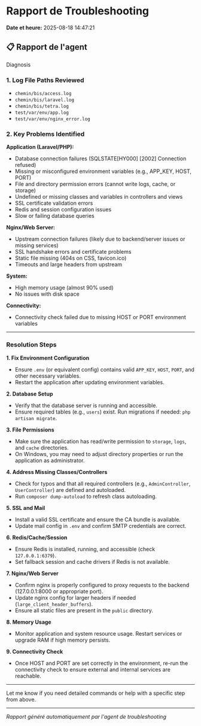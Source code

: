 # Rapport de Troubleshooting

**Date et heure:** 2025-08-18 14:47:21

## 📋 Rapport de l'agent

Diagnosis

### 1. Log File Paths Reviewed
- `chemin/bis/access.log`
- `chemin/bis/laravel.log`
- `chemin/bis/tetra.log`
- `test/var/env/app.log`
- `test/var/env/nginx_error.log`

### 2. Key Problems Identified

**Application (Laravel/PHP):**
- Database connection failures (SQLSTATE[HY000] [2002] Connection refused)
- Missing or misconfigured environment variables (e.g., APP_KEY, HOST, PORT)
- File and directory permission errors (cannot write logs, cache, or storage)
- Undefined or missing classes and variables in controllers and views
- SSL certificate validation errors
- Redis and session configuration issues
- Slow or failing database queries

**Nginx/Web Server:**
- Upstream connection failures (likely due to backend/server issues or missing services)
- SSL handshake errors and certificate problems
- Static file missing (404s on CSS, favicon.ico)
- Timeouts and large headers from upstream

**System:**
- High memory usage (almost 90% used)
- No issues with disk space

**Connectivity:**
- Connectivity check failed due to missing HOST or PORT environment variables

---

### Resolution Steps

**1. Fix Environment Configuration**
- Ensure `.env` (or equivalent config) contains valid `APP_KEY`, `HOST`, `PORT`, and other necessary variables.
- Restart the application after updating environment variables.

**2. Database Setup**
- Verify that the database server is running and accessible.
- Ensure required tables (e.g., `users`) exist. Run migrations if needed: `php artisan migrate`.

**3. File Permissions**
- Make sure the application has read/write permission to `storage`, `logs`, and `cache` directories.
- On Windows, you may need to adjust directory properties or run the application as administrator.

**4. Address Missing Classes/Controllers**
- Check for typos and that all required controllers (e.g., `AdminController`, `UserController`) are defined and autoloaded.
- Run `composer dump-autoload` to refresh class autoloading.

**5. SSL and Mail**
- Install a valid SSL certificate and ensure the CA bundle is available.
- Update mail config in `.env` and confirm SMTP credentials are correct.

**6. Redis/Cache/Session**
- Ensure Redis is installed, running, and accessible (check `127.0.0.1:6379`).
- Set fallback session and cache drivers if Redis is not available.

**7. Nginx/Web Server**
- Confirm nginx is properly configured to proxy requests to the backend (127.0.0.1:8000 or appropriate port).
- Update nginx config for larger headers if needed (`large_client_header_buffers`).
- Ensure all static files are present in the `public` directory.

**8. Memory Usage**
- Monitor application and system resource usage. Restart services or upgrade RAM if high memory persists.

**9. Connectivity Check**
- Once HOST and PORT are set correctly in the environment, re-run the connectivity check to ensure external and internal services are reachable.

---

Let me know if you need detailed commands or help with a specific step from above.

---
*Rapport généré automatiquement par l'agent de troubleshooting*
